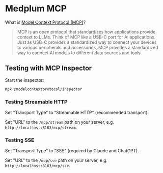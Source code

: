 # Medplum MCP

What is [Model Context Protocol (MCP)](https://modelcontextprotocol.org/)?

> MCP is an open protocol that standardizes how applications provide context to LLMs. Think of MCP like a USB-C port for AI applications. Just as USB-C provides a standardized way to connect your devices to various peripherals and accessories, MCP provides a standardized way to connect AI models to different data sources and tools.

## Testing with MCP Inspector

Start the inspector:

```bash
npx @modelcontextprotocol/inspector
```

### Testing Streamable HTTP

Set "Transport Type" to "Streamable HTTP" (recommended transport).

Set "URL" to the `/mcp/stream` path on your server, e.g. `http://localhost:8103/mcp/stream`.

### Testing SSE

Set "Transport Type" to "SSE" (required by Claude and ChatGPT).

Set "URL" to the `/mcp/sse` path on your server, e.g. `http://localhost:8103/mcp/sse`.
